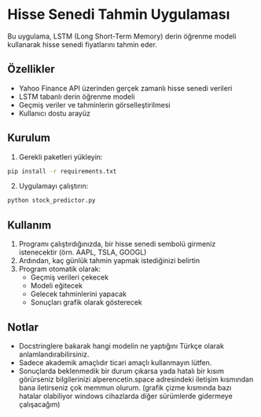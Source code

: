 # Hisse Senedi Tahmin Uygulaması

Bu uygulama, LSTM (Long Short-Term Memory) derin öğrenme modeli kullanarak hisse senedi fiyatlarını tahmin eder.

## Özellikler

- Yahoo Finance API üzerinden gerçek zamanlı hisse senedi verileri
- LSTM tabanlı derin öğrenme modeli
- Geçmiş veriler ve tahminlerin görselleştirilmesi
- Kullanıcı dostu arayüz

## Kurulum

1. Gerekli paketleri yükleyin:
```bash
pip install -r requirements.txt
```

2. Uygulamayı çalıştırın:
```bash
python stock_predictor.py
```

## Kullanım

1. Programı çalıştırdığınızda, bir hisse senedi sembolü girmeniz istenecektir (örn. AAPL, TSLA, GOOGL)
2. Ardından, kaç günlük tahmin yapmak istediğinizi belirtin
3. Program otomatik olarak:
   - Geçmiş verileri çekecek
   - Modeli eğitecek
   - Gelecek tahminlerini yapacak
   - Sonuçları grafik olarak gösterecek

## Notlar
- Docstringlere bakarak hangi modelin ne yaptığını Türkçe olarak anlamlandırabilirsiniz.
- Sadece akademik amaçlıdır ticari amaçlı kullanmayın lütfen. 
- Sonuçlarda beklenmedik bir durum çıkarsa yada hatalı bir kısım görürseniz bilgilerinizi alperencetin.space adresindeki iletişim kısmından bana iletirseniz çok memmun olurum.
(grafik çizme kısmında bazı hatalar olabiliyor windows cihazlarda diğer sürümlerde gidermeye çalışacağım) 